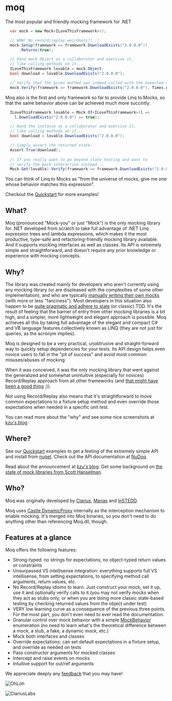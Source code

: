 moq
===

The most popular and friendly mocking framework for .NET

```csharp
  var mock = new Mock<ILoveThisFramework>();

  // WOW! No record/replay weirdness?! :)
  mock.Setup(framework => framework.DownloadExists("2.0.0.0"))
      .Returns(true);

  // Hand mock.Object as a collaborator and exercise it, 
  // like calling methods on it...
  ILoveThisFramework lovable = mock.Object;
  bool download = lovable.DownloadExists("2.0.0.0");

  // Verify that the given method was indeed called with the expected value at most once
  mock.Verify(framework => framework.DownloadExists("2.0.0.0"), Times.AtMostOnce());
```

Moq also is the first and only framework so far to provide Linq to Mocks, so that the same behavior above can be achieved much more succintly:

```csharp
  ILoveThisFramework lovable = Mock.Of<ILoveThisFramework>(l =>
    l.DownloadExists("2.0.0.0") == true);

  // Hand the instance as a collaborator and exercise it, 
  // like calling methods on it...
  bool download = lovable.DownloadExists("2.0.0.0");

  // Simply assert the returned state:
  Assert.True(download);
  
  // If you really want to go beyond state testing and want to 
  // verify the mock interaction instead...
  Mock.Get(lovable).Verify(framework => framework.DownloadExists("2.0.0.0"));
```

You can think of Linq to Mocks as "from the universe of mocks, give me one whose behavior matches this expression".

Checkout the [Quickstart](https://github.com/Moq/moq4/wiki/Quickstart) for more examples!

## What?

Moq (pronounced "Mock-you" or just "Mock") is the only mocking library for .NET developed from scratch to take full advantage of .NET Linq expression trees and lambda expressions, which makes it the most productive, type-safe and refactoring-friendly mocking library available. And it supports mocking interfaces as well as classes. Its API is extremely simple and straightforward, and doesn't require any prior knowledge or experience with mocking concepts.

## Why?

The library was created mainly for developers who aren't currently using any mocking library (or are displeased with the complexities of some other implementation), and who are typically [manually writing their own mocks](http://blogs.clariusconsulting.net/kzu/archive/2007/12/21/47152.aspx) (with more or less "fanciness"). Most developers in this situation also happen to be [quite pragmatic and adhere to state](http://blogs.clariusconsulting.net/kzu/archive/2007/12/21/StateTestingvsInteractionTesting.aspx) (or classic) TDD. It's the result of feeling that the barrier of entry from other mocking libraries is a bit high, and a simpler, more lightweight and elegant approach is possible. Moq achieves all this by taking full advantage of the elegant and compact C# and VB language features collectively known as LINQ (they are not just for queries, as the acronym implies). 

Moq is designed to be a very practical, unobtrusive and straight-forward way to quickly setup dependencies for your tests. Its API design helps even novice users to fall in the "pit of success" and avoid most common misuses/abuses of mocking. 

When it was conceived, it was the only mocking library that went against the generalized and somewhat unintuitive (especially for novices) Record/Replay approach from all other frameworks (and [that might have been a good thing](http://blogs.clariusconsulting.net/kzu/archive/2007/12/26/48177.aspx) ;)). 

Not using Record/Replay also means that it's straightforward to move common expectations to a fixture setup method and even override those expectations when needed in a specific unit test.

You can read more about the "why" and see some nice screenshots at [kzu's blog](http://blogs.clariusconsulting.net/kzu/archive/2008/03/17/WhydoweneedyetanotherNETmockingframework.aspx).

## Where?

See our [Quickstart](https://github.com/Moq/moq4/wiki/Quickstart) examples to get a feeling of the extremely simple API and install from [nuget](http://nuget.org/packages/moq). Check out the API documentation at [NuDoq](http://www.nudoq.org/#!/Projects/Moq).

Read about the announcement at [kzu's blog](http://blogs.clariusconsulting.net/kzu/archive/2007/12/18/46465.aspx). Get some background on [the state of mock libraries from Scott Hanselman](http://www.hanselman.com/blog/MoqLinqLambdasAndPredicatesAppliedToMockObjects.aspx). 


## Who?

Moq was originally developed by [Clarius](http://www.clariusconsulting.net), [Manas](http://www.manas.com.ar) and [InSTEDD](http://www.instedd.org).

Moq uses [Castle DynamicProxy](http://www.castleproject.org/projects/dynamicproxy/) internally as the interception mechanism to enable mocking. It's merged into Moq binaries, so you don't need to do anything other than referencing Moq.dll, though.

## Features at a glance
Moq offers the following features:
  * Strong-typed: no strings for expectations, no object-typed return values or constraints
  * Unsurpassed VS intellisense integration: everything supports full VS intellisense, from setting expectations, to specifying method call arguments, return values, etc.
  * No Record/Replay idioms to learn. Just construct your mock, set it up, use it and optionally verify calls to it (you may not verify mocks when they act as stubs only, or when you are doing more classic state-based testing by checking returned values from the object under test)
  * VERY low learning curve as a consequence of the previous three points. For the most part, you don't even need to ever read the documentation.
  * Granular control over mock behavior with a simple [MockBehavior](http://www.nudoq.org/#!/Packages/Moq/Moq/MockBehavior) enumeration (no need to learn what's the theoretical difference between a mock, a stub, a fake, a dynamic mock, etc.)
  * Mock both interfaces and classes
  * Override expectations: can set default expectations in a fixture setup, and override as needed on tests
  * Pass constructor arguments for mocked classes
  * Intercept and raise events on mocks
  * Intuitive support for out/ref arguments



We appreciate deeply any [feedback](http://moq.uservoice.com/) that you may have!

![OhLoh](http://www.ohloh.net/p/moq/widgets/project_thin_badge.gif)

![ClariusLabs](http://download.codeplex.com/Project/Download/FileDownload.aspx?ProjectName=clarius&DownloadId=17830&Build=14806&boo.png)
